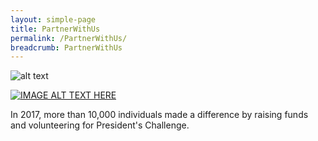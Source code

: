```yaml
---
layout: simple-page
title: PartnerWithUs
permalink: /PartnerWithUs/
breadcrumb: PartnerWithUs
---
```


![alt text](../../../images/Filos-Community.jpg "Logo Title Text 1")

[![IMAGE ALT TEXT HERE](http://img.youtube.com/vi/cGVy4rLfwbg/0.jpg)](http://www.youtube.com/watch?v=cGVy4rLfwbg)

In 2017, more than 10,000 individuals made a difference by raising funds and volunteering for President's Challenge.
